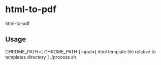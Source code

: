 # html-to-pdf
html-to-pdf

## Usage

CHROME_PATH=[ CHROME_PATH ] input=[ html template file relative to templates directory ] ./process.sh 
